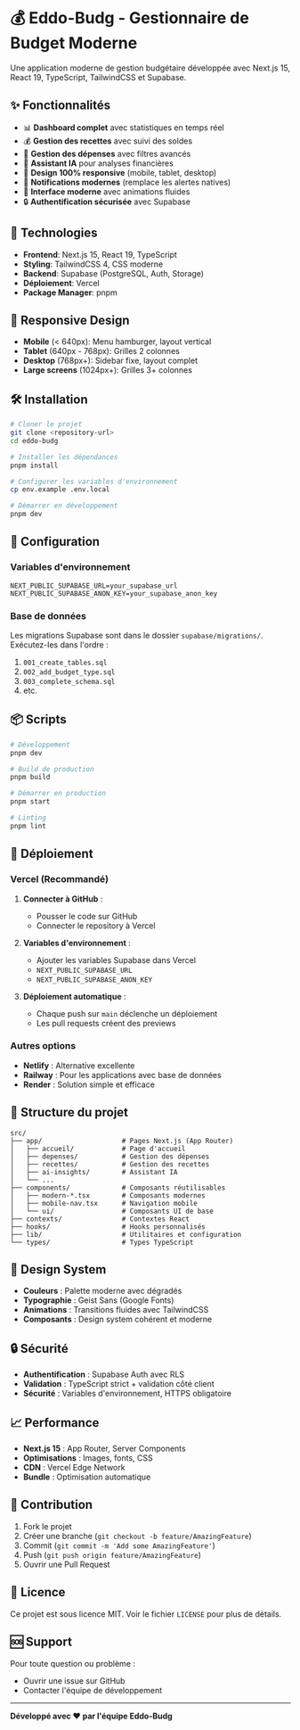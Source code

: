 # 💰 Eddo-Budg - Gestionnaire de Budget Moderne

Une application moderne de gestion budgétaire développée avec Next.js 15, React 19, TypeScript, TailwindCSS et Supabase.

## ✨ Fonctionnalités

- 📊 **Dashboard complet** avec statistiques en temps réel
- 💰 **Gestion des recettes** avec suivi des soldes
- 💸 **Gestion des dépenses** avec filtres avancés
- 🤖 **Assistant IA** pour analyses financières
- 📱 **Design 100% responsive** (mobile, tablet, desktop)
- 🔔 **Notifications modernes** (remplace les alertes natives)
- 🎨 **Interface moderne** avec animations fluides
- 🔒 **Authentification sécurisée** avec Supabase

## 🚀 Technologies

- **Frontend**: Next.js 15, React 19, TypeScript
- **Styling**: TailwindCSS 4, CSS moderne
- **Backend**: Supabase (PostgreSQL, Auth, Storage)
- **Déploiement**: Vercel
- **Package Manager**: pnpm

## 📱 Responsive Design

- **Mobile** (< 640px): Menu hamburger, layout vertical
- **Tablet** (640px - 768px): Grilles 2 colonnes
- **Desktop** (768px+): Sidebar fixe, layout complet
- **Large screens** (1024px+): Grilles 3+ colonnes

## 🛠️ Installation

```bash
# Cloner le projet
git clone <repository-url>
cd eddo-budg

# Installer les dépendances
pnpm install

# Configurer les variables d'environnement
cp env.example .env.local

# Démarrer en développement
pnpm dev
```

## 🔧 Configuration

### Variables d'environnement

```env
NEXT_PUBLIC_SUPABASE_URL=your_supabase_url
NEXT_PUBLIC_SUPABASE_ANON_KEY=your_supabase_anon_key
```

### Base de données

Les migrations Supabase sont dans le dossier `supabase/migrations/`. Exécutez-les dans l'ordre :

1. `001_create_tables.sql`
2. `002_add_budget_type.sql`
3. `003_complete_schema.sql`
4. etc.

## 📦 Scripts

```bash
# Développement
pnpm dev

# Build de production
pnpm build

# Démarrer en production
pnpm start

# Linting
pnpm lint
```

## 🚀 Déploiement

### Vercel (Recommandé)

1. **Connecter à GitHub** :
   - Pousser le code sur GitHub
   - Connecter le repository à Vercel

2. **Variables d'environnement** :
   - Ajouter les variables Supabase dans Vercel
   - `NEXT_PUBLIC_SUPABASE_URL`
   - `NEXT_PUBLIC_SUPABASE_ANON_KEY`

3. **Déploiement automatique** :
   - Chaque push sur `main` déclenche un déploiement
   - Les pull requests créent des previews

### Autres options

- **Netlify** : Alternative excellente
- **Railway** : Pour les applications avec base de données
- **Render** : Solution simple et efficace

## 📁 Structure du projet

```
src/
├── app/                    # Pages Next.js (App Router)
│   ├── accueil/            # Page d'accueil
│   ├── depenses/           # Gestion des dépenses
│   ├── recettes/           # Gestion des recettes
│   ├── ai-insights/        # Assistant IA
│   └── ...
├── components/             # Composants réutilisables
│   ├── modern-*.tsx        # Composants modernes
│   ├── mobile-nav.tsx      # Navigation mobile
│   └── ui/                 # Composants UI de base
├── contexts/               # Contextes React
├── hooks/                  # Hooks personnalisés
├── lib/                    # Utilitaires et configuration
└── types/                  # Types TypeScript
```

## 🎨 Design System

- **Couleurs** : Palette moderne avec dégradés
- **Typographie** : Geist Sans (Google Fonts)
- **Animations** : Transitions fluides avec TailwindCSS
- **Composants** : Design system cohérent et moderne

## 🔒 Sécurité

- **Authentification** : Supabase Auth avec RLS
- **Validation** : TypeScript strict + validation côté client
- **Sécurité** : Variables d'environnement, HTTPS obligatoire

## 📈 Performance

- **Next.js 15** : App Router, Server Components
- **Optimisations** : Images, fonts, CSS
- **CDN** : Vercel Edge Network
- **Bundle** : Optimisation automatique

## 🤝 Contribution

1. Fork le projet
2. Créer une branche (`git checkout -b feature/AmazingFeature`)
3. Commit (`git commit -m 'Add some AmazingFeature'`)
4. Push (`git push origin feature/AmazingFeature`)
5. Ouvrir une Pull Request

## 📄 Licence

Ce projet est sous licence MIT. Voir le fichier `LICENSE` pour plus de détails.

## 🆘 Support

Pour toute question ou problème :
- Ouvrir une issue sur GitHub
- Contacter l'équipe de développement

---

**Développé avec ❤️ par l'équipe Eddo-Budg**